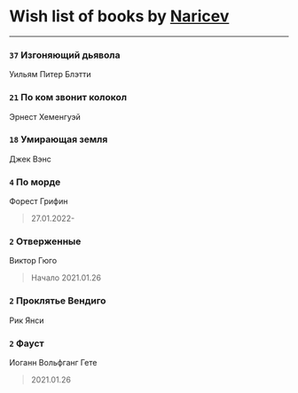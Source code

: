 # Wish list of books by [Naricev](https://plus.google.com/u/0/107090515204537133928/)
---

### `37` Изгоняющий дьявола
Уильям Питер Блэтти

### `21` По ком звонит колокол
Эрнест Хеменгуэй

### `18` Умирающая земля
Джек Вэнс

### `4` По морде
Форест Грифин
> 27.01.2022-

### `2` Отверженные
Виктор Гюго
> Начало 2021.01.26

### `2` Проклятье Вендиго
Рик Янси

### `2` Фауст
Иоганн Вольфганг Гете
> 2021.01.26

